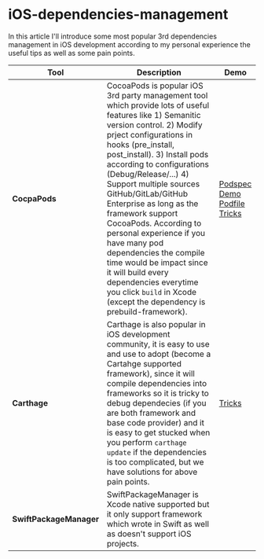 # iOS-dependencies-management
In this article I'll introduce some most popular 3rd dependencies management in iOS development according to my personal experience the useful tips as well as some pain points.   

|Tool|Description|Demo|
|--|--|--|
|**CocpaPods**|CocoaPods is popular iOS 3rd party management tool which provide lots of useful features like 1) Semanitic version control. 2) Modify prject configurations in hooks (pre_install, post_install). 3) Install pods according to configurations (Debug/Release/...) 4) Support multiple sources GitHub/GitLab/GitHub Enterprise as long as the framework support CocoaPods. According to personal experience if you have many pod dependencies the compile time would be impact since it will build every dependencies everytime you click `build` in Xcode (except the dependency is prebuild-framework). | [Podspec Demo](https://github.com/chronicqazxc/DemoPresenter) <br/> [Podfile Tricks]()|
|**Carthage**|Carthage is also popular in iOS development community, it is easy to use and use to adopt (become a Cartahge supported framework), since it will compile dependencies into frameworks so it is tricky to debug dependecies (if you are both  framework and base code provider) and it is easy to get stucked when you perform `carthage update` if the dependencies is too complicated, but we have solutions for above pain points. | [Tricks]() |
|**SwiftPackageManager**| SwiftPackageManager is Xcode native supported but it only support framework which wrote in Swift as well as doesn't support iOS projects. ||
